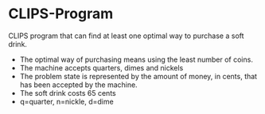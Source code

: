 # CLIPS-Program

CLIPS program that can find at least one optimal way to purchase a soft drink. 
- The optimal way of purchasing means using the least number of coins.
- The machine accepts quarters, dimes and nickels
- The problem state is represented by the amount of money, in cents, that has been accepted by the machine.
- The soft drink costs 65 cents
- q=quarter, n=nickle, d=dime
